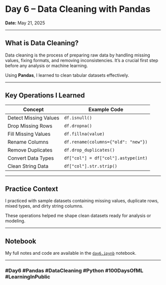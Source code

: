 # Day 6 – Data Cleaning with Pandas

**Date:** May 21, 2025

---

## What is Data Cleaning?

Data cleaning is the process of preparing raw data by handling missing values, fixing formats, and removing inconsistencies. It’s a crucial first step before any analysis or machine learning.

Using **Pandas**, I learned to clean tabular datasets effectively.

---

## Key Operations I Learned

| Concept                | Example Code                                |
|------------------------|---------------------------------------------|
| Detect Missing Values  | `df.isnull()`                               |
| Drop Missing Rows      | `df.dropna()`                               |
| Fill Missing Values    | `df.fillna(value)`                          |
| Rename Columns         | `df.rename(columns={"old": "new"})`         |
| Remove Duplicates      | `df.drop_duplicates()`                      |
| Convert Data Types     | `df["col"] = df["col"].astype(int)`         |
| Clean String Data      | `df["col"].str.strip()`                     |

---

## Practice Context

I practiced with sample datasets containing missing values, duplicate rows, mixed types, and dirty string columns.

These operations helped me shape clean datasets ready for analysis or modeling.

---

## Notebook

My full notes and code are available in the [`day6.ipynb`](day6.ipynb) notebook.

---

### #Day6 #Pandas #DataCleaning #Python #100DaysOfML #LearningInPublic
